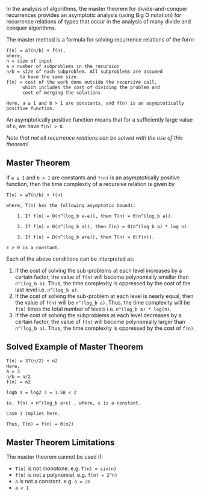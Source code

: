 In the analysis of algorithms, the master theorem for divide-and-conquer recurrences provides an asymptotic analysis (using Big O notation) for recurrence relations of types that occur in the analysis of many divide and conquer algorithms.

The master method is a formula for solving recurrence relations of the form:
```
T(n) = aT(n/b) + f(n),
where,
n = size of input
a = number of subproblems in the recursion
n/b = size of each subproblem. All subproblems are assumed 
     to have the same size.
f(n) = cost of the work done outside the recursive call, 
      which includes the cost of dividing the problem and
      cost of merging the solutions

Here, a ≥ 1 and b > 1 are constants, and f(n) is an asymptotically positive function.
```

An asymptotically positive function means that for a sufficiently large value of `n`, we have `f(n) > 0`.

*Note that not all recurrence relations can be solved with the use of this theorem!*

Master Theorem
---
If `a ≥ 1` and `b > 1` are constants and `f(n)` is an asymptotically positive function, then the time complexity of a recursive relation is given by
```
T(n) = aT(n/b) + f(n)

where, T(n) has the following asymptotic bounds:

    1. If f(n) = O(n^(log_b a-ϵ)), then T(n) = Θ(n^(log_b a)).

    2. If f(n) = Θ(n^(log_b a)), then T(n) = Θ(n^(log_b a) * log n).

    3. If f(n) = Ω(n^(log_b a+ϵ)), then T(n) = Θ(f(n)).

ϵ > 0 is a constant.
```

Each of the above conditions can be interpreted as:

1. If the cost of solving the sub-problems at each level increases by a certain factor, the value of `f(n)` will become polynomially smaller than `n^(log_b a)`. Thus, the time complexity is oppressed by the cost of the last level i.e. `n^(log_b a)`.
2. If the cost of solving the sub-problem at each level is nearly equal, then the value of `f(n)` will be `n^(log_b a)`. Thus, the time complexity will be `f(n)` times the total number of levels i.e. `n^(log_b a) * log(n)`.
3. If the cost of solving the subproblems at each level decreases by a certain factor, the value of `f(n)` will become polynomially larger than `n^(log_b a)`. Thus, the time complexity is oppressed by the cost of `f(n)`.

Solved Example of Master Theorem
---
```
T(n) = 3T(n/2) + n2
Here,
a = 3
n/b = n/2
f(n) = n2

logb a = log2 3 ≈ 1.58 < 2

ie. f(n) < n^(log_b a+ϵ) , where, ϵ is a constant.

Case 3 implies here.

Thus, T(n) = f(n) = Θ(n2) 
```

Master Theorem Limitations
---
The master theorem cannot be used if:
- `T(n)` is not monotone. e.g. `T(n) = sin(n)`
- `f(n)` is not a polynomial. e.g. `f(n) = 2^n)`
- `a` is not a constant. e.g. `a = 2n`
- `a < 1`